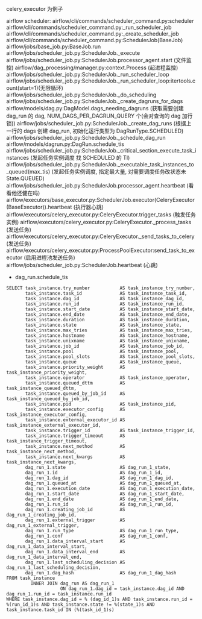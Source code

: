 celery_executor 为例子

airflow scheduler:
airflow/cli/commands/scheduler_command.py:scheduler
    airflow/cli/commands/scheduler_command.py:_run_scheduler_job
        airflow/cli/commands/scheduler_command.py:_create_scheduler_job
            airflow/cli/commands/scheduler_command.py:SchedulerJob(BaseJob)
        airflow/jobs/base_job.py:BaseJob.run
            airflow/jobs/scheduler_job.py:SchedulerJob._execute
                airflow/jobs/scheduler_job.py:SchedulerJob.processor_agent.start (文件监控)
                    airflow/dag_processing/manager.py:context.Process (起进程监控)
                airflow/jobs/scheduler_job.py:SchedulerJob._run_scheduler_loop
                    airflow/jobs/scheduler_job.py:SchedulerJob._run_scheduler_loop:itertools.count(start=1)(无限循环)
                        airflow/jobs/scheduler_job.py:SchedulerJob._do_scheduling
                            airflow/jobs/scheduler_job.py:SchedulerJob._create_dagruns_for_dags
                                airflow/models/dag.py:DagModel.dags_needing_dagruns (获取需要创建 dag_run 的 dag, NUM_DAGS_PER_DAGRUN_QUERY 个(会对查询的 dag 加行锁))
                                airflow/jobs/scheduler_job.py:SchedulerJob._create_dag_runs (根据上一行的 dags 创建 dag_run, 初始化运行类型为 DagRunType.SCHEDULED)
                            airflow/jobs/scheduler_job.py:SchedulerJob._schedule_dag_run 
                                airflow/models/dagrun.py:DagRun.schedule_tis
                            airflow/jobs/scheduler_job.py:SchedulerJob._critical_section_execute_task_instances (发起任务实例调度 找 SCHEDULED 的 TI)
                                airflow/jobs/scheduler_job.py:SchedulerJob._executable_task_instances_to_queued(max_tis) (发起任务实例调度, 指定最大量, 对需要调度任务改状态未 State.QUEUED)
                        airflow/jobs/scheduler_job.py:SchedulerJob.processor_agent.heartbeat (看看他还健在吗)
                        airflow/executors/base_executor.py:SchedulerJob.executor(CeleryExecutor(BaseExecutor)).heartbeat (执行器心跳)
                            airflow/executors/celery_executor.py:CeleryExecutor.trigger_tasks (触发任务实例)
                                airflow/executors/celery_executor.py:CeleryExecutor._process_tasks (发送任务)
                                    airflow/executors/celery_executor.py:CeleryExecutor._send_tasks_to_celery (发送任务)
                                        airflow/executors/celery_executor.py:ProcessPoolExecutor:send_task_to_executor (启用进程池发送任务)
                        airflow/jobs/scheduler_job.py:SchedulerJob.heartbeat (心跳)

- dag_run.schedule_tis
```shell
SELECT task_instance.try_number           AS task_instance_try_number,
       task_instance.task_id              AS task_instance_task_id,
       task_instance.dag_id               AS task_instance_dag_id,
       task_instance.run_id               AS task_instance_run_id,
       task_instance.start_date           AS task_instance_start_date,
       task_instance.end_date             AS task_instance_end_date,
       task_instance.duration             AS task_instance_duration,
       task_instance.state                AS task_instance_state,
       task_instance.max_tries            AS task_instance_max_tries,
       task_instance.hostname             AS task_instance_hostname,
       task_instance.unixname             AS task_instance_unixname,
       task_instance.job_id               AS task_instance_job_id,
       task_instance.pool                 AS task_instance_pool,
       task_instance.pool_slots           AS task_instance_pool_slots,
       task_instance.queue                AS task_instance_queue,
       task_instance.priority_weight      AS task_instance_priority_weight,
       task_instance.operator             AS task_instance_operator,
       task_instance.queued_dttm          AS task_instance_queued_dttm,
       task_instance.queued_by_job_id     AS task_instance_queued_by_job_id,
       task_instance.pid                  AS task_instance_pid,
       task_instance.executor_config      AS task_instance_executor_config,
       task_instance.external_executor_id AS task_instance_external_executor_id,
       task_instance.trigger_id           AS task_instance_trigger_id,
       task_instance.trigger_timeout      AS task_instance_trigger_timeout,
       task_instance.next_method          AS task_instance_next_method,
       task_instance.next_kwargs          AS task_instance_next_kwargs,
       dag_run_1.state                    AS dag_run_1_state,
       dag_run_1.id                       AS dag_run_1_id,
       dag_run_1.dag_id                   AS dag_run_1_dag_id,
       dag_run_1.queued_at                AS dag_run_1_queued_at,
       dag_run_1.execution_date           AS dag_run_1_execution_date,
       dag_run_1.start_date               AS dag_run_1_start_date,
       dag_run_1.end_date                 AS dag_run_1_end_date,
       dag_run_1.run_id                   AS dag_run_1_run_id,
       dag_run_1.creating_job_id          AS dag_run_1_creating_job_id,
       dag_run_1.external_trigger         AS dag_run_1_external_trigger,
       dag_run_1.run_type                 AS dag_run_1_run_type,
       dag_run_1.conf                     AS dag_run_1_conf,
       dag_run_1.data_interval_start      AS dag_run_1_data_interval_start,
       dag_run_1.data_interval_end        AS dag_run_1_data_interval_end,
       dag_run_1.last_scheduling_decision AS dag_run_1_last_scheduling_decision,
       dag_run_1.dag_hash                 AS dag_run_1_dag_hash
FROM task_instance
         INNER JOIN dag_run AS dag_run_1
                    ON dag_run_1.dag_id = task_instance.dag_id AND dag_run_1.run_id = task_instance.run_id
WHERE task_instance.dag_id = % (dag_id_1)s AND task_instance.run_id = %(run_id_1)s AND task_instance.state != %(state_1)s AND task_instance.task_id IN (%(task_id_1)s)
```
